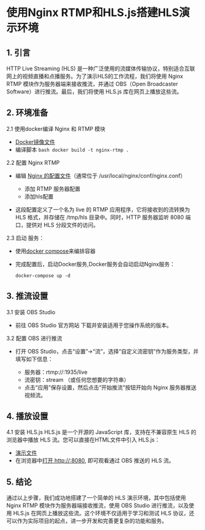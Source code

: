 # 使用Nginx RTMP和HLS.js搭建HLS演示环境

## 1. 引言
HTTP Live Streaming (HLS) 是一种广泛使用的流媒体传输协议，特别适合互联网上的视频直播和点播服务。为了演示HLS的工作流程，我们将使用 Nginx RTMP 模块作为服务器端来接收推流，并通过 OBS（Open Broadcaster Software）进行推流。最后，我们将使用 HLS.js 库在网页上播放这些流。

## 2. 环境准备
2.1 使用docker编译 Nginx 和 RTMP 模块

   * [Docker镜像文件](./Dockerfile)
   * 编译脚本
    ```bash
     docker build -t nginx-rtmp .
    ```

2.2 配置 Nginx RTMP
* 编辑 [Nginx 的配置文件](./nginx.conf)（通常位于 /usr/local/nginx/conf/nginx.conf）
  * 添加 RTMP 服务器配置
  * 添加hls配置

* 这段配置定义了一个名为 live 的 RTMP 应用程序，它将接收到的流转换为 HLS 格式，并存储在 /tmp/hls 目录中。同时，HTTP 服务器监听 8080 端口，提供对 HLS 分段文件的访问。

2.3 启动 服务：

* 使用[docker compose](docker-compose.yml)来编排容器
* 完成配置后，启动Docker服务,Docker服务会自动启动Nginx服务：

    ```
    docker-compose up -d
    ```


## 3. 推流设置
   
3.1 安装 OBS Studio
* 前往 OBS Studio 官方网站 下载并安装适用于您操作系统的版本。

3.2 配置 OBS 进行推流
* 打开 OBS Studio，点击“设置”->“流”，选择“自定义流密钥”作为服务类型，并填写如下信息：

  * 服务器：rtmp://<your-server-ip>:1935/live
  * 流密钥：stream （或任何您想要的字符串）
  * 点击“应用”保存设置，然后点击“开始推流”按钮开始向 Nginx 服务器推送视频流。

## 4. 播放设置
4.1 安装 HLS.js
HLS.js 是一个开源的 JavaScript 库，支持在不兼容原生 HLS 的浏览器中播放 HLS 流。您可以直接在HTML文件中引入 HLS.js：

   * [演示文件](./html/index.html)
   * 在浏览器中[打开 http://<your-server-ip>:8080](http://localhost:8080), 即可观看通过 OBS 推送的 HLS 流。

## 5. 结论
通过以上步骤，我们成功地搭建了一个简单的 HLS 演示环境，其中包括使用 Nginx RTMP 模块作为服务器端接收推流，使用 OBS Studio 进行推流，以及使用 HLS.js 在网页上播放这些流。这个环境不仅适用于学习和测试 HLS 协议，还可以作为实际项目的起点，进一步开发和完善更复杂的功能和服务。